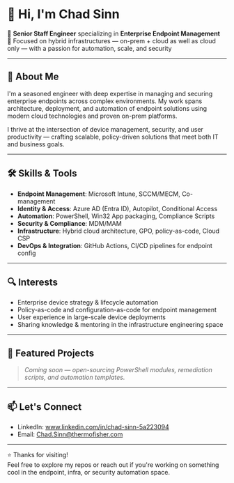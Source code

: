 # 👋 Hi, I'm Chad Sinn

🎯 **Senior Staff Engineer** specializing in **Enterprise Endpoint Management**  
📍 Focused on hybrid infrastructures — on-prem + cloud as well as cloud only — with a passion for automation, scale, and security

---

## 💼 About Me

I'm a seasoned engineer with deep expertise in managing and securing enterprise endpoints across complex environments. My work spans architecture, deployment, and automation of endpoint solutions using modern cloud technologies and proven on-prem platforms.

I thrive at the intersection of device management, security, and user productivity — crafting scalable, policy-driven solutions that meet both IT and business goals.

---

## 🛠️ Skills & Tools

- **Endpoint Management**: Microsoft Intune, SCCM/MECM, Co-management  
- **Identity & Access**: Azure AD (Entra ID), Autopilot, Conditional Access  
- **Automation**: PowerShell, Win32 App packaging, Compliance Scripts  
- **Security & Compliance**: MDM/MAM 
- **Infrastructure**: Hybrid cloud architecture, GPO, policy-as-code, Cloud CSP
- **DevOps & Integration**: GitHub Actions, CI/CD pipelines for endpoint config

---

## 🔍 Interests

- Enterprise device strategy & lifecycle automation  
- Policy-as-code and configuration-as-code for endpoint management  
- User experience in large-scale device deployments  
- Sharing knowledge & mentoring in the infrastructure engineering space  

---

## 📂 Featured Projects

> _Coming soon — open-sourcing PowerShell modules, remediation scripts, and automation templates._

---

## 📫 Let's Connect

- LinkedIn: www.linkedin.com/in/chad-sinn-5a223094
- Email: Chad.Sinn@thermofisher.com

---

⭐️ Thanks for visiting!  
Feel free to explore my repos or reach out if you're working on something cool in the endpoint, infra, or security automation space.
